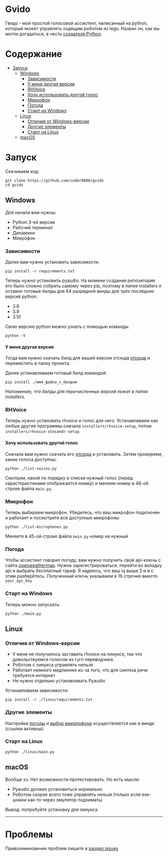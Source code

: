 # Gvido

Гвидо - мой простой голосовой ассистент, написанный на python, который может управлять ходящим роботом из lego.
Назван он, как вы могли догадаться, в честь [создателя Python](https://ru.wikipedia.org/wiki/%D0%92%D0%B0%D0%BD_%D0%A0%D0%BE%D1%81%D1%81%D1%83%D0%BC,_%D0%93%D0%B2%D0%B8%D0%B4%D0%BE).

# Содержание

- [Запуск](#Запуск)
  - [Windows](#Windows)
    - [Зависимости](#Зависимости)
    - [У меня другая версия](#У_меня_другая_версия)
    - [RHVoice](#RHVoice)
    - [Хочу использовать другой голос](#Хочу_использовать_другой_голос)
    - [Микрофон](#Микрофон)
    - [Погода](#Погода)
    - [Старт на Windows](#Старт_на_Windows)
  - [Linux](#Linux)
    - [Отличия от Windows-версии](#Отличия_от_Windows-версии)
    - [Другие элементы](#Другие_элементы)
    - [Старт на Linux](#Старт_на_Linux)
  - [macOS](#macOS)

# Запуск

Скачиваем код:

```
git clone https://github.com/coder8080/gvido
cd gvido
```

## Windows

Для начала вам нужны:

- Python 3-ей версии
- Рабочий терминал
- Динамики
- Микрофон

### Зависимости

Далее вам нужно установить зависимости:

```
pip install -r requirements.txt
```

Теперь нужно установить pyaudio. На момени создания репозитория его было сложно собрать самому через pip, поэтому в папке installers я оставил готовые билды для 64 разрядной винды для трёх последних версий python:

- 3.8
- 3.9
- 3.10

Свою версию python можно узнать с помощью команды:

```
python -V

```

#### У меня другая версия

Тогда вам нужно скачать билд для вашей версии отсюда [отсюда](https://www.youtube.com/redirect?event=video_description&redir_token=QUFFLUhqbG95eEZpOGRBNHpERnFwLTk4aHFsSVY3MUt0UXxBQ3Jtc0ttdEI5anAwUWZ2cmNTZzVUMmJoQ0RRWngwbEd2Q2FsekN3Uzk2bWFGdEdrNXhRR3dtTGxjc0RBMGE1aHdDMFZQSjJoX3lxNVR3N28xWWZvaVFOcXZNWF9fcFcwejNfX1ZMemh2ODVWZnFBY3g4TkhITQ&q=https%3A%2F%2Fwww.lfd.uci.edu%2F%7Egohlke%2Fpythonlibs%2F%23pyaudio) и переместить в папку проекта.

Далее устанавливаем готовый билд командой:

```
pip install ./имя_файла_с_билдом
```

_Напоминаю, что билды для перечисленных версий лежат в папке installers._

### RHVoice

Теперь нужно установить rhvoice и голос для него. Устанавливаем как любые другие программы сначала `installers/rhvoice-setup`, потом `installers/rhvoice-alesandr-setup`.

#### Хочу использовать другой голос

Сначала вам нужно скачать его [отсюда](https://rhvoice.ru/ru-voices/) и установить.
Затем проверяем, какие голоса доступны:

```
python ./list-voices.py
```

Смотрим, какой по порядку в списке нужный голос (перед харастеристиками отображается номер) и меняем номер в 48-ой строке файла `main.py`.

### Микрофон

Теперь выбираем микрофон. Убедитесь, что ваш микрофон подключен и работает и посмотрите все доступные микрофоны:

```
python ./list-microphones.py
```

Меняете в 45-ой строке файла `main.py` номер на нужный

### Погода

Чтобы ассистент говорил погоду, вам нужно получить свой api-ключь с сайта [openweathermap](https://openweathermap.org/). Нужна зарегистрироваться, перейти во вкладку api и выбрать бесплатный тариф. Я надеюсь, что ваш iq выше 3 и в с этим разберётесь.
Полученный ключь указываем в 16 строчке вместо `your_api_key`

### Старт на Windows

Теперь можно запускать:

```
python ./main.py
```

## Linux

### Отличия от Windows-версии

- У меня не получилось заставить rhvoice на линуксе, так что довольствуемся голосом из гугл переводчика.
- Роботом с линукса управлять нельзя
- Работает немного медленнее из-за того, что для синтеза речи требуется интернет
- Не нужно отдельно устанавливать Pyaudio

Устанавливаем зависимости:

```
pip install -r ./linux/requirements.txt
```

### Другие элементы

Настройка [погоды](#Погода) и [выбор микрпофона](#Микрофон) осуществляется как в винде (ссылки активны).

### Старт на Linux

```
python ./linux/main.py
```

## macOS

Вообще хз. Нет возможности протестировать. Но есть мысли:

- Pyaudio должен установиться нормально
- Роботом скорее всего тоже управлять нельзя (только если exe-шники как-то через эмулятор поднимать)

Вывод: попробуйте установку для линукса.

---

# Проблемы

Привозникновении проблем пишите в [раздел issues](https://github.com/coder8080/gvido/issues)
